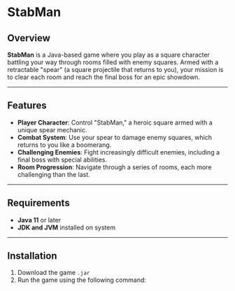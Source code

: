 # StabMan

## Overview

**StabMan** is a Java-based game where you play as a square character battling your way through rooms filled with enemy squares. Armed with a retractable "spear" (a square projectile that returns to you), your mission is to clear each room and reach the final boss for an epic showdown.

---

## Features

- **Player Character**: Control "StabMan," a heroic square armed with a unique spear mechanic.
- **Combat System**: Use your spear to damage enemy squares, which returns to you like a boomerang.
- **Challenging Enemies**: Fight increasingly difficult enemies, including a final boss with special abilities.
- **Room Progression**: Navigate through a series of rooms, each more challenging than the last.

---

## Requirements

- **Java 11** or later
- **JDK and JVM** installed on system

---

## Installation

1. Download the game `.jar`
2. Run the game using the following command:
